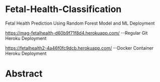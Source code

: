 # Fetal-Health-Classification
Fetal Health Prediction Using Random Forest Model and ML Deployment

https://mag-fetalhealth-d60b9f71f8d4.herokuapp.com/  --Regular Git Heroku Deployment

https://fetalhealth2-4a46f0fc9dcb.herokuapp.com/  --Docker Container Heroku Deployment

# Abstract 
